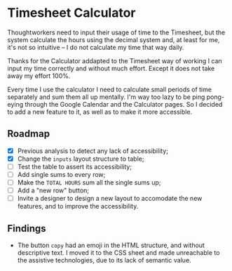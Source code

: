 # Timesheet Calculator

Thoughtworkers need to input their usage of time to the Timesheet, but the system calculate the hours using the decimal system and, at least for me, it's not so intuitive – I do not calculate my time that way daily.

Thanks for the Calculator addapted to the Timesheet way of working I can input my time correctly and without much effort. Except it does not take away my effort 100%.

Every time I use the calculator I need to calculate small periods of time separately and sum them all up mentally. I'm way too lazy to be ping pong-eying through the Google Calendar and the Calculator pages. So I decided to add a new feature to it, as well as to make it more accessible.

## Roadmap

- [x] Previous analysis to detect any lack of accessibility;
- [x] Change the `inputs` layout structure to table;
- [ ] Test the table to assert its accessibility;
- [ ] Add single sums to every row;
- [ ] Make the `TOTAL HOURS` sum all the single sums up;
- [ ] Add a "new row" button;
- [ ] Invite a designer to design a new layout to accomodate the new features, and to improve the accessibility.

## Findings

- The button `copy` had an emoji in the HTML structure, and without descriptive text. I moved it to the CSS sheet and made unreachable to the assistive technologies, due to its lack of semantic value.